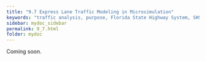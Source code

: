 ```yaml
---
title: "9.7	Express Lane Traffic Modeling in Microsimulation"
keywords: "traffic analysis, purpose, Florida State Highway System, SHS"
sidebar: mydoc_sidebar
permalink: 9_7.html
folder: mydoc
---
```


<p>
  Coming soon.
</p>
